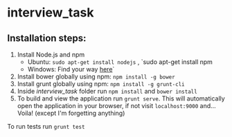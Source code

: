 # interview_task

## Installation steps:

1. Install Node.js and npm
    * Ubuntu: `sudo apt-get install nodejs` , `sudo apt-get install npm
    * Windows: Find your way [here](https://nodejs.org/en/)`
2. Install bower globally using npm: `npm install -g bower`
3. Install grunt globally using npm: `npm install -g grunt-cli`
4. Inside *interview_task* folder run `npm install` and `bower install`
5. To build and view the application run `grunt serve`. This will automatically 
open the application in your browser, if not visit `localhost:9000` and... Voila! 
(except I'm forgetting anything)

To run tests run `grunt test`
